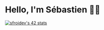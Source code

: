 # Hello, I'm Sébastien 🤙🏼

[![sfroidev's 42 stats](https://badge42.coday.fr/api/v2/clvc5zhsr1978001p4a960jya6/stats?cursusId=21&coalitionId=318)](https://github.com/Coday-meric/badge42)
